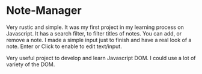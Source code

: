 # Note-Manager
Very rustic and simple. It was my first project in my learning process on Javascript.
It has a search filter, to filter titles of notes. You can add, or remove a note. 
I made a simple input just to finish and have a real look of a note.
Enter or Click to enable to edit text/input.

Very useful project to develop and learn Javascript DOM. I could use a lot of variety of the DOM.
